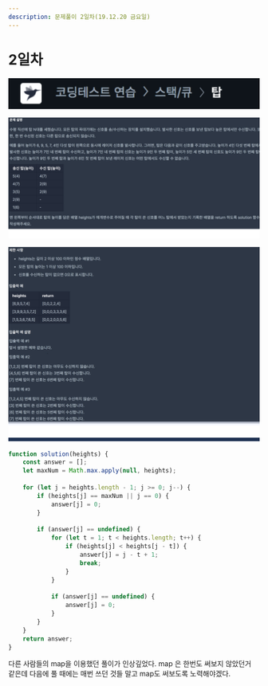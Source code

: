 ```yaml
---
description: 문제풀이 2일차(19.12.20 금요일)
---
```


# 2일차

![](../.gitbook/assets/image%20%2848%29.png)

![](../.gitbook/assets/image%20%2841%29.png)

![](../.gitbook/assets/image%20%2852%29.png)



```javascript
function solution(heights) {
    const answer = [];
    let maxNum = Math.max.apply(null, heights);

    for (let j = heights.length - 1; j >= 0; j--) {
        if (heights[j] == maxNum || j == 0) {
            answer[j] = 0;
        } 

        if (answer[j] == undefined) {
            for (let t = 1; t < heights.length; t++) {
                if (heights[j] < heights[j - t]) {
                    answer[j] = j - t + 1;
                    break;
                }
            }

            if (answer[j] == undefined) {
                answer[j] = 0;
            }
        }
    }
    return answer;
}
```

다른 사람들의 map을 이용했던 풀이가 인상깊었다. map 은 한번도 써보지 않았던거 같은데 다음에 풀 때에는 매번 쓰던 것들 말고  map도 써보도록 노력해야겠다.

